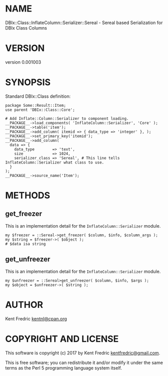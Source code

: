 # NAME

DBIx::Class::InflateColumn::Serializer::Sereal - Sereal based Serialization for DBIx Class Columns

# VERSION

version 0.001003

# SYNOPSIS

Standard DBIx::Class definition:

    package Some::Result::Item;
    use parent 'DBIx::Class::Core';

    # Add Inflate::Column::Serializer to component loading.
    __PACKAGE__->load_components( 'InflateColumn::Serializer', 'Core' );
    __PACKAGE__->table('item');
    __PACKAGE__->add_column( itemid => { data_type => 'integer' }, );
    __PACKAGE__->set_primary_key('itemid');
    __PACKAGE__->add_column(
      data => {
        data_type        => 'text',
        size             => 1024,
        serializer_class => 'Sereal', # This line tells InflateColumn::Serializer what class to use.
      }
    );
    __PACKAGE__->source_name('Item');

# METHODS

## get\_freezer

This is an implementation detail for the `InflateColumn::Serializer` module.

    my $freezer = ::Sereal->get_freezer( $column, $info, $column_args );
    my $string = $freezer->( $object );
    # $data isa string

## get\_unfreezer

This is an implementation detail for the `InflateColumn::Serializer` module.

    my $unfreezer = ::Sereal>get_unfreezer( $column, $info, $args );
    my $object = $unfreezer->( $string );

# AUTHOR

Kent Fredric <kentnl@cpan.org>

# COPYRIGHT AND LICENSE

This software is copyright (c) 2017 by Kent Fredric <kentfredric@gmail.com>.

This is free software; you can redistribute it and/or modify it under
the same terms as the Perl 5 programming language system itself.

